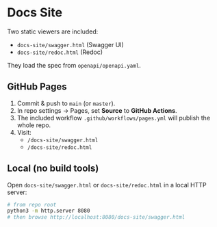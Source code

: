 # Docs Site

Two static viewers are included:
- `docs-site/swagger.html` (Swagger UI)
- `docs-site/redoc.html` (Redoc)

They load the spec from `openapi/openapi.yaml`.

## GitHub Pages

1. Commit & push to `main` (or `master`).
2. In repo settings → Pages, set **Source** to **GitHub Actions**.
3. The included workflow `.github/workflows/pages.yml` will publish the whole repo.
4. Visit:
   - `/docs-site/swagger.html`
   - `/docs-site/redoc.html`

## Local (no build tools)

Open `docs-site/swagger.html` or `docs-site/redoc.html` in a local HTTP server:
```bash
# from repo root
python3 -m http.server 8080
# then browse http://localhost:8080/docs-site/swagger.html
```